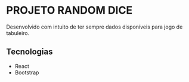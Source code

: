 # PROJETO RANDOM DICE

Desenvolvido com intuito de ter sempre dados disponíveis para jogo de tabuleiro.

## Tecnologias

- React
- Bootstrap
